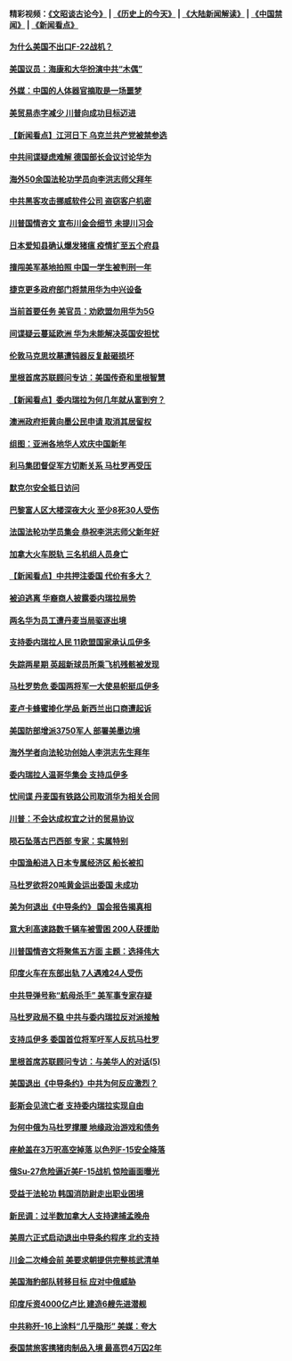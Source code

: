#### 精彩视频：[《文昭谈古论今》](http://45.32.25.56/wenzhao) | [《历史上的今天》](http://45.32.25.56/today-in-history) | [《大陆新闻解读》](http://45.32.25.56/ntdtv-comedy) | [《中国禁闻》](http://45.32.25.56/ntdtv-news) | [《新闻看点》](http://45.32.25.56/news-insight) 

 #### [为什么美国不出口F-22战机？](../pages/nsc418/n11030207.md?t=02071831) 

#### [美国议员：海康和大华扮演中共“木偶”](../pages/nsc418/n11029708.md?t=02071831) 

#### [外媒：中国的人体器官摘取是一场噩梦](../pages/nsc418/n11028665.md?t=02071831) 

#### [美贸易赤字减少 川普向成功目标迈进](../pages/nsc418/n11028907.md?t=02071831) 

#### [【新闻看点】江河日下 乌克兰共产党被禁参选](../pages/nsc418/n11028799.md?t=02071831) 

#### [中共间谍疑虑难解 德国部长会议讨论华为](../pages/nsc418/n11028800.md?t=02071831) 

#### [海外50余国法轮功学员向李洪志师父拜年](../pages/nsc418/n11010610.md?t=02071831) 

#### [中共黑客攻击挪威软件公司 盗窃客户机密](../pages/nsc418/n11028364.md?t=02071831) 

#### [川普国情咨文 宣布川金会细节 未提川习会](../pages/nsc418/n11027745.md?t=02071831) 

#### [日本爱知县确认爆发猪瘟 疫情扩至五个府县](../pages/nsc418/n11027747.md?t=02071831) 

#### [擅闯美军基地拍照 中国一学生被判刑一年](../pages/nsc418/n11026750.md?t=02071831) 

#### [捷克更多政府部门将禁用华为中兴设备](../pages/nsc418/n11026591.md?t=02071831) 

#### [当前首要任务 美官员：劝欧盟勿用华为5G](../pages/nsc418/n11026496.md?t=02071831) 

#### [间谍疑云蔓延欧洲 华为未能解决英国安担忧](../pages/nsc418/n11026440.md?t=02071831) 

#### [伦敦马克思坟墓遭钝器反复敲砸损坏](../pages/nsc418/n11026332.md?t=02071831) 

#### [里根首席苏联顾问专访：美国传奇和里根智慧](../pages/nsc418/n10994668.md?t=02071831) 

#### [【新闻看点】委内瑞拉为何几年就从富到穷？](../pages/nsc418/n11026084.md?t=02071831) 

#### [澳洲政府拒黄向墨公民申请 取消其居留权](../pages/nsc418/n11026280.md?t=02071831) 

#### [组图：亚洲各地华人欢庆中国新年](../pages/nsc418/n11026068.md?t=02071831) 

#### [利马集团督促军方切断关系 马杜罗再受压](../pages/nsc418/n11026011.md?t=02071831) 

#### [默克尔安全抵日访问](../pages/nsc418/n11025775.md?t=02071831) 

#### [巴黎富人区大楼深夜大火 至少8死30人受伤](../pages/nsc418/n11025606.md?t=02071831) 

#### [法国法轮功学员集会 恭祝李洪志师父新年好](../pages/nsc418/n11024635.md?t=02071831) 

#### [加拿大火车脱轨 三名机组人员身亡](../pages/nsc418/n11025490.md?t=02071831) 

#### [【新闻看点】中共押注委国 代价有多大？](../pages/nsc418/n11024040.md?t=02071831) 

#### [被迫逃离 华裔商人披露委内瑞拉局势](../pages/nsc418/n11024109.md?t=02071831) 

#### [两名华为员工遭丹麦当局驱逐出境](../pages/nsc418/n11024140.md?t=02071831) 

#### [支持委内瑞拉人民 11欧盟国家承认瓜伊多](../pages/nsc418/n11023955.md?t=02071831) 

#### [失踪两星期 英超新球员所乘飞机残骸被发现](../pages/nsc418/n11023876.md?t=02071831) 

#### [马杜罗势危 委国两将军一大使易帜挺瓜伊多](../pages/nsc418/n11023808.md?t=02071831) 

#### [麦卢卡蜂蜜掺化学品 新西兰出口商遭起诉](../pages/nsc418/n11023664.md?t=02071831) 

#### [美国防部增派3750军人 部署美墨边境](../pages/nsc418/n11023230.md?t=02071831) 

#### [海外学者向法轮功创始人李洪志先生拜年](../pages/nsc418/n11022780.md?t=02071831) 

#### [委内瑞拉人温哥华集会 支持瓜伊多](../pages/nsc418/n11023048.md?t=02071831) 

#### [忧间谍 丹麦国有铁路公司取消华为相关合同](../pages/nsc418/n11022491.md?t=02071831) 

#### [川普：不会达成权宜之计的贸易协议](../pages/nsc418/n11022486.md?t=02071831) 

#### [陨石坠落古巴西部 专家：实属特别](../pages/nsc418/n11022388.md?t=02071831) 

#### [中国渔船进入日本专属经济区 船长被扣](../pages/nsc418/n11022404.md?t=02071831) 

#### [马杜罗欲将20吨黄金运出委国 未成功](../pages/nsc418/n11022367.md?t=02071831) 

#### [美为何退出《中导条约》 国会报告揭真相](../pages/nsc418/n11022256.md?t=02071831) 

#### [意大利高速路数千辆车被雪困 200人获援助](../pages/nsc418/n11022003.md?t=02071831) 

#### [川普国情咨文将聚焦五方面 主题：选择伟大](../pages/nsc418/n11021501.md?t=02071831) 

#### [印度火车在东部出轨 7人遇难24人受伤](../pages/nsc418/n11021809.md?t=02071831) 

#### [中共导弹号称“航母杀手” 美军事专家存疑](../pages/nsc418/n11021488.md?t=02071831) 

#### [马杜罗政局不稳 中共与委内瑞拉反对派接触](../pages/nsc418/n11020719.md?t=02071831) 

#### [支持瓜伊多 委国首位将军吁军人反抗马杜罗](../pages/nsc418/n11020776.md?t=02071831) 

#### [里根首席苏联顾问专访：与美华人的对话(5)](../pages/nsc418/n10968703.md?t=02071831) 

#### [美国退出《中导条约》中共为何反应激烈？](../pages/nsc418/n11020569.md?t=02071831) 

#### [彭斯会见流亡者 支持委内瑞拉实现自由](../pages/nsc418/n11020031.md?t=02071831) 

#### [为何中俄为马杜罗撑腰 地缘政治游戏和债务](../pages/nsc418/n11018692.md?t=02071831) 

#### [座舱盖在3万呎高空掉落 以色列F-15安全降落](../pages/nsc418/n11019864.md?t=02071831) 

#### [俄Su-27危险逼近美F-15战机 惊险画面曝光](../pages/nsc418/n11019743.md?t=02071831) 

#### [受益于法轮功 韩国消防尉走出职业困境](../pages/nsc418/n11017411.md?t=02071831) 

#### [新民调：过半数加拿大人支持逮捕孟晚舟](../pages/nsc418/n11018655.md?t=02071831) 

#### [美周六正式启动退出中导条约程序 北约支持](../pages/nsc418/n11018405.md?t=02071831) 

#### [川金二次峰会前 美要求朝提供完整核武清单](../pages/nsc418/n11017962.md?t=02071831) 

#### [美国海豹部队转移目标 应对中俄威胁](../pages/nsc418/n11017801.md?t=02071831) 

#### [印度斥资4000亿卢比 建造6艘先进潜舰](../pages/nsc418/n11017635.md?t=02071831) 

#### [中共称歼-16上涂料“几乎隐形” 美媒：夸大](../pages/nsc418/n11017535.md?t=02071831) 

#### [泰国禁旅客携猪肉制品入境 最高罚4万囚2年](../pages/nsc418/n11016939.md?t=02071831) 

